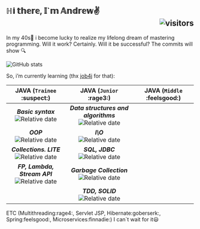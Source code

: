 ## ℍ𝕚 𝕥𝕙𝕖𝕣𝕖, 𝕀`𝕞 𝔸𝕟𝕕𝕣𝕖𝕨✌️<div align="right">![visitors](https://visitor-badge.glitch.me/badge?page_id=https://github.com/Futsey&left_color=blue&right_color=green)</div>
In my 40s👴 i become lucky to realize my lifelong dream of mastering programming. 
Will it work? Certainly. Will it be successful? The commits will show 🔍

![GitHub stats](https://github-readme-stats.vercel.app/api?username=Futsey&show_icons=true&theme=dark)

So, i’m currently learning (thx [job4j](https://job4j.ru/) for that):

|  JAVA (`Trainee` :suspect:)       | JAVA (`Junior` :rage3:)                | JAVA (`Middle` :feelsgood:) |
| :-------------: |:------------------:| :-----:|
| _**Basic syntax**_ <div align="center"> ![Relative date](https://img.shields.io/date/1636301400?color=green&label=DONE&style=plastic) | _**Data structures and algorithms**_ <div align="center"> ![Relative date](https://img.shields.io/date/1649994400?color=%231A871A&label=DONE&style=plastic) |  |
| _**OOP**_ <div align="center"> ![Relative date](https://img.shields.io/date/1638914400?color=green&label=DONE&logoColor=blue) | _**I\O**_ <div align="center"> ![Relative date](https://img.shields.io/date/1656194400?color=%231A871A&label=DONE&style=plastic) |  |
| _**Collections. LITE**_ <div align="center"> ![Relative date](https://img.shields.io/date/1644555520?color=green&label=DONE&style=plastic) | _**SQL, JDBC <br>**_ <div align="center"> ![Relative date](https://img.shields.io/date/1657194400?color=%231A871A&label=DONE&style=plastic)    |  |
| _**FP, Lambda, Stream API**_ <div align="center"> ![Relative date](https://img.shields.io/date/1646934400?color=green&label=DONE&style=plastic) | _**Garbage Collection**_ <div align="center"> ![Relative date](https://img.shields.io/date/1659934400?color=%231A871A&label=DONE&style=plastic) |    |
|     | _**TDD, SOLID**_ <div align="center"> ![Relative date](https://img.shields.io/date/1662934400?color=%231A871A&label=DONE&style=plastic)  |    |

  
   
  ETC (Multithreading:rage4:, Servlet JSP, Hibernate:goberserk:, Spring:feelsgood:, Microservices:finnadie:) I can`t wait for it😃

